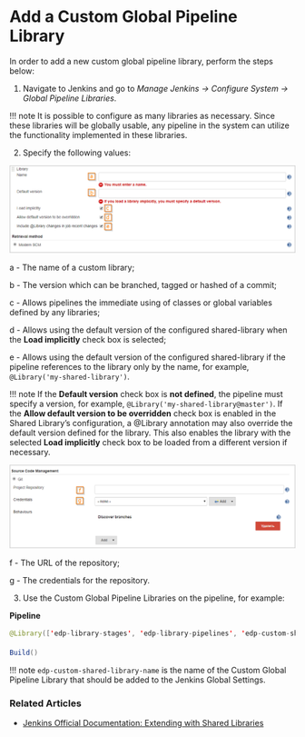 # Add a Custom Global Pipeline Library

In order to add a new custom global pipeline library, perform the steps below:

1. Navigate to Jenkins and go to *Manage Jenkins -> Configure System -> Global Pipeline Libraries*.

  !!! note
      It is possible to configure as many libraries as necessary. Since these libraries will be globally usable, any pipeline in the system can utilize the functionality implemented in these libraries.

2. Specify the following values:

  ![add_custom_lib](../assets/user-guide/add_custom_lib.png)

  a - The name of a custom library;

  b - The version which can be branched, tagged or hashed of a commit;

  c - Allows pipelines the immediate using of classes or global variables defined by any libraries;

  d - Allows using the default version of the configured shared-library when the **Load implicitly** check box is selected;

  e - Allows using the default version of the configured shared-library if the pipeline references to the library only by the name, for example, `@Library('my-shared-library')`.

  !!! note
      If the **Default version** check box is **not defined**, the pipeline must specify a version, for example, `@Library('my-shared-library@master')`. If the **Allow default version to be overridden** check box is enabled in the Shared Library’s configuration, a @Library annotation may also override the default version defined for the library. This also enables the library with the selected **Load implicitly** check box to be loaded from a different version if necessary.

  ![add_custom_lib2](../assets/user-guide/add_custom_lib2.png)

  f - The URL of the repository;

  g - The credentials for the repository.

3. Use the Custom Global Pipeline Libraries on the pipeline, for example:

**Pipeline**

```java
@Library(['edp-library-stages', 'edp-library-pipelines', 'edp-custom-shared-library-name'])_

Build()
```
!!! note
    `edp-custom-shared-library-name` is the name of the Custom Global Pipeline Library that should be added to the Jenkins Global Settings.

### Related Articles

* [Jenkins Official Documentation: Extending with Shared Libraries](https://www.jenkins.io/doc/book/pipeline/shared-libraries/)
